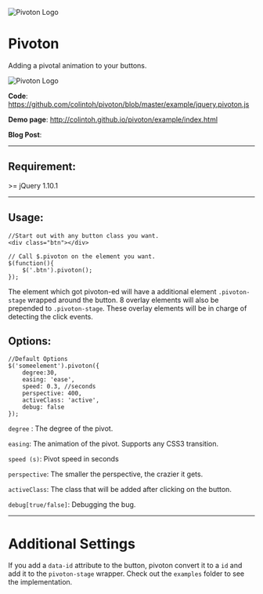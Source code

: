 ![Pivoton Logo](http://colintoh.github.io/pivoton/example/images/big_logo.png)

Pivoton
==============================
Adding a pivotal animation to your buttons.

![Pivoton Logo](http://colintoh.github.io/pivoton/example/images/demo.png)

**Code**: https://github.com/colintoh/pivoton/blob/master/example/jquery.pivoton.js

**Demo page**: http://colintoh.github.io/pivoton/example/index.html

**Blog Post**:

----------------

Requirement:
----------------
\>= jQuery 1.10.1

------------------

Usage:
----------------

    //Start out with any button class you want.
    <div class="btn"></div>

    // Call $.pivoton on the element you want.
    $(function(){
        $('.btn').pivoton();
    });

The element which got pivoton-ed will have a additional element ```.pivoton-stage``` wrapped around the button. 8 overlay elements will also be prepended to ```.pivoton-stage```. These overlay elements will be in charge of detecting the click events.

Options:
----------------
    //Default Options
    $('someelement').pivoton({
        degree:30,
        easing: 'ease',
        speed: 0.3, //seconds
        perspective: 400,
        activeClass: 'active',
        debug: false
    });
```degree``` : The degree of the pivot.

```easing```: The animation of the pivot. Supports any CSS3 transition.

```speed (s)```: Pivot speed in seconds

```perspective```: The smaller the perspective, the crazier it gets.

```activeClass```: The class that will be added after clicking on the button.

```debug[true/false]```: Debugging the bug.

----------

Additional Settings
=============
If you add a ```data-id``` attribute to the button, pivoton convert it to a ```id``` and add it to the ```pivoton-stage``` wrapper. Check out the ```examples``` folder to see the implementation.